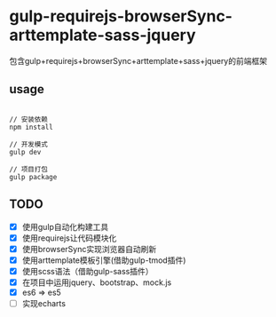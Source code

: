 # gulp-requirejs-browserSync-arttemplate-sass-jquery
包含gulp+requirejs+browserSync+arttemplate+sass+jquery的前端框架
## usage
<pre><code>
// 安装依赖
npm install

// 开发模式
gulp dev

// 项目打包
gulp package
</code></pre>
## TODO
- [x] 使用gulp自动化构建工具
- [x] 使用requirejs让代码模块化
- [x] 使用browserSync实现浏览器自动刷新
- [x] 使用arttemplate模板引擎(借助gulp-tmod插件)
- [x] 使用scss语法（借助gulp-sass插件）
- [x] 在项目中运用jquery、bootstrap、mock.js
- [x] es6 => es5
- [ ] 实现echarts
